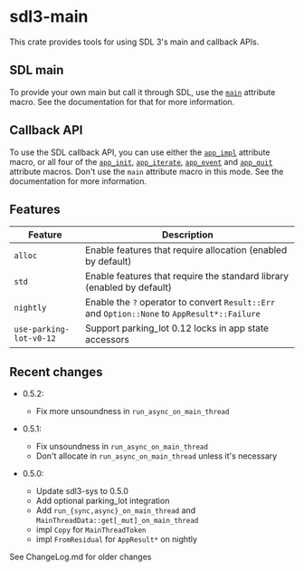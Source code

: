 # sdl3-main

This crate provides tools for using SDL 3's main and callback APIs.

## SDL main

To provide your own main but call it through SDL, use the [`main`] attribute macro.
See the documentation for that for more information.

## Callback API

To use the SDL callback API, you can use either the [`app_impl`] attribute macro,
or all four of the [`app_init`], [`app_iterate`], [`app_event`] and [`app_quit`]
attribute macros. Don't use the `main` attribute macro in this mode.
See the documentation for more information.

## Features
| Feature                 | Description |
| ----------------------- | ----------- |
| `alloc`                 | Enable features that require allocation (enabled by default) |
| `std`                   | Enable features that require the standard library (enabled by default) |
| `nightly`               | Enable the `?` operator to convert `Result::Err` and `Option::None` to `AppResult*::Failure` |
| `use-parking-lot-v0-12` | Support parking_lot 0.12 locks in app state accessors |

## Recent changes

- 0.5.2:
    - Fix more unsoundness in `run_async_on_main_thread`

- 0.5.1:
    - Fix unsoundness in `run_async_on_main_thread`
    - Don't allocate in `run_async_on_main_thread` unless it's necessary

- 0.5.0:
    - Update sdl3-sys to 0.5.0
    - Add optional parking_lot integration
    - Add `run_{sync,async}_on_main_thread` and `MainThreadData::get[_mut]_on_main_thread`
    - impl `Copy` for `MainThreadToken`
    - impl `FromResidual` for `AppResult*` on nightly

See ChangeLog.md for older changes

[`main`]: <https://docs.rs/sdl3-main/0.5.2/sdl3_main/attr.main.html>
[`app_impl`]: <https://docs.rs/sdl3-main/0.5.2/sdl3_main/attr.app_impl.html>
[`app_init`]: <https://docs.rs/sdl3-main/0.5.2/sdl3_main/attr.app_init.html>
[`app_iterate`]: <https://docs.rs/sdl3-main/0.5.2/sdl3_main/attr.app_impl.html>
[`app_event`]: <https://docs.rs/sdl3-main/0.5.2/sdl3_main/attr.app_event.html>
[`app_quit`]: <https://docs.rs/sdl3-main/0.5.2/sdl3_main/attr.app_quit.html>
